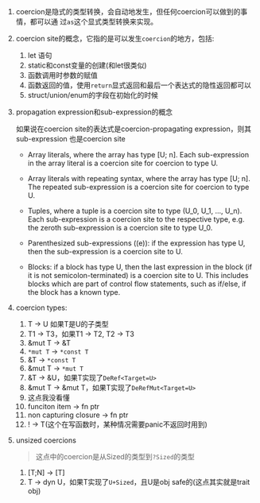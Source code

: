 1. coercion是隐式的类型转换，会自动地发生，但任何coercion可以做到的事情，都可以通
   过`as`这个显式类型转换来实现。


2. coercion site的概念，它指的是可以发生`coercion`的地方，包括:
  
   1. let 语句
   2. static和const变量的创建(和let很类似)
   3. 函数调用时参数的赋值
   4. 函数返回的值，使用`return`显式返回和最后一个表达式的隐性返回都可以
   5. struct/union/enum的字段在初始化的时候


3. propagation expression和sub-expression的概念
   
   如果说在coercion site的表达式是coercion-propagating expression，则其sub-expression
   也是coercion site

   * Array literals, where the array has type [U; n]. Each sub-expression in the 
   array literal is a coercion site for coercion to type U.

   * Array literals with repeating syntax, where the array has type [U; n]. The 
   repeated sub-expression is a coercion site for coercion to type U.

   * Tuples, where a tuple is a coercion site to type (U_0, U_1, ..., U_n). Each 
   sub-expression is a coercion site to the respective type, e.g. the zeroth 
   sub-expression is a coercion site to type U_0.

   * Parenthesized sub-expressions ((e)): if the expression has type U, then the 
   sub-expression is a coercion site to U.

   * Blocks: if a block has type U, then the last expression in the block (if it 
   is not semicolon-terminated) is a coercion site to U. This includes blocks which 
   are part of control flow statements, such as if/else, if the block has a known type.


4. coercion types:
    
   1. T -> U 如果T是U的子类型
   2. T1 -> T3，如果T1 -> T2, T2 -> T3
   3. &mut T -> &T
   4. `*mut T` -> `*const T`
   5. &T -> `*const T`
   6. &mut T -> `*mut T`
   7. &T -> &U，如果T实现了`DeRef<Target=U>` 
   8. &mut T -> &mut T，如果T实现了`DeRefMut<Target=U>`
   9. 这点我没看懂
   10. funciton item -> fn ptr
   11. non capturing closure -> fn ptr
   12. ! -> T(这个在写函数时，某种情况需要panic不返回时用到)


5. unsized coercions

   > 这点中的coercion是从Sized的类型到`?Sized`的类型

   1. [T;N] -> [T]
   2. T -> dyn U，如果T实现了`U+Sized`，且U是obj safe的(这点其实就是trait obj)
